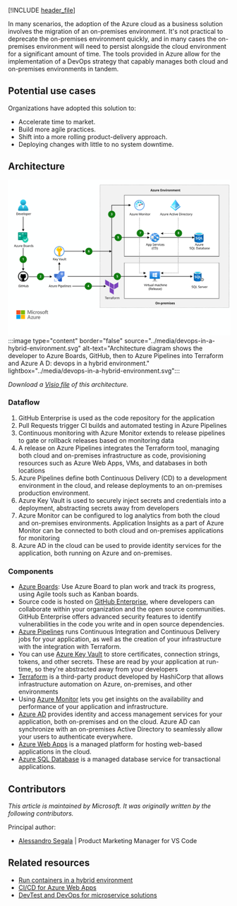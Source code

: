 [!INCLUDE [header_file](../../../includes/sol-idea-header.md)]

In many scenarios, the adoption of the Azure cloud as a business solution involves the migration of an on-premises environment. It's not practical to deprecate the on-premises environment quickly, and in many cases the on-premises environment will need to persist alongside the cloud environment for a significant amount of time. The tools provided in Azure allow for the implementation of a DevOps strategy that capably manages both cloud and on-premises environments in tandem.

## Potential use cases

Organizations have adopted this solution to:

- Accelerate time to market.
- Build more agile practices.
- Shift into a more rolling product-delivery approach.
- Deploying changes with little to no system downtime.

## Architecture

[ ![Architecture diagram shows the developer to Azure Boards, GitHub, then to Azure Pipelines into Terraform and Azure A D: devops in a hybrid environment.](../media/devops-in-a-hybrid-environment.svg)](../media/devops-in-a-hybrid-environment.svg#lightbox)
:::image type="content" border="false" source="../media/devops-in-a-hybrid-environment.svg" alt-text="Architecture diagram shows the developer to Azure Boards, GitHub, then to Azure Pipelines into Terraform and Azure A D: devops in a hybrid environment." lightbox="../media/devops-in-a-hybrid-environment.svg":::

*Download a [Visio file](https://arch-center.azureedge.net/devops-in-a-hybrid-environment.vsdx) of this architecture.*

### Dataflow

1. GitHub Enterprise is used as the code repository for the application
1. Pull Requests trigger CI builds and automated testing in Azure Pipelines
1. Continuous monitoring with Azure Monitor extends to release pipelines to gate or rollback releases based on monitoring data
1. A release on Azure Pipelines integrates the Terraform tool, managing both cloud and on-premises infrastructure as code, provisioning resources such as Azure Web Apps, VMs, and databases in both locations
1. Azure Pipelines define both Continuous Delivery (CD) to a development environment in the cloud, and release deployments to an on-premises production environment.
1. Azure Key Vault is used to securely inject secrets and credentials into a deployment, abstracting secrets away from developers
1. Azure Monitor can be configured to log analytics from both the cloud and on-premises environments. Application Insights as a part of Azure Monitor can be connected to both cloud and on-premises applications for monitoring
1. Azure AD in the cloud can be used to provide identity services for the application, both running on Azure and on-premises.

### Components

* [Azure Boards](/azure/devops/boards/github/connect-to-github): Use Azure Board to plan work and track its progress, using Agile tools such as Kanban boards.
* Source code is hosted on [GitHub Enterprise](https://github.com/enterprise), where developers can collaborate within your organization and the open source communities. GitHub Enterprise offers advanced security features to identify vulnerabilities in the code you write and in open source dependencies.
* [Azure Pipelines](/azure/devops/pipelines/)  runs Continuous Integration and Continuous Delivery jobs for your application, as well as the creation of your infrastructure with the integration with Terraform.
* You can use [Azure Key Vault](/azure/key-vault/basic-concepts) to store certificates, connection strings, tokens, and other secrets. These are read by your application at run-time, so they're abstracted away from your developers
* [Terraform](/azure/terraform/terraform-install-configure) is a third-party product developed by HashiCorp that allows infrastructure automation on Azure, on-premises, and other environments
* Using [Azure Monitor](/azure/azure-monitor/overview) lets you get insights on the availability and performance of your application and infrastructure.
* [Azure AD](/azure/active-directory/fundamentals/active-directory-whatis) provides identity and access management services for your application, both on-premises and on the cloud. Azure AD can synchronize with an on-premises Active Directory to seamlessly allow your users to authenticate everywhere.
* [Azure Web Apps](/azure/app-service/overview) is a managed platform for hosting web-based applications in the cloud.
* [Azure SQL Database](/azure/sql-database/sql-database-technical-overview) is a managed database service for transactional applications.

## Contributors

*This article is maintained by Microsoft. It was originally written by the following contributors.*

Principal author:

 * [Alessandro Segala](https://www.linkedin.com/in/alessandrosegala) | Product Marketing Manager for VS Code

## Related resources

* [Run containers in a hybrid environment](../../hybrid/hybrid-containers.yml)
* [CI/CD for Azure Web Apps](./azure-devops-continuous-integration-and-continuous-deployment-for-azure-web-apps.yml)
* [DevTest and DevOps for microservice solutions](./dev-test-microservice.yml)
